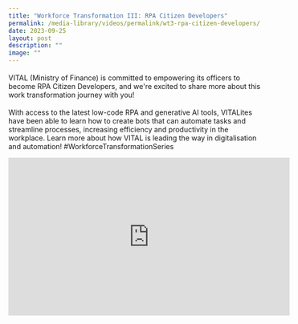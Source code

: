 ```yaml
---
title: "Workforce Transformation III: RPA Citizen Developers"
permalink: /media-library/videos/permalink/wt3-rpa-citizen-developers/
date: 2023-09-25
layout: post
description: ""
image: ""
---
```

<p style="font-size: 18px;color:#585858;text-align:justify;">

VITAL (Ministry of Finance) is committed to empowering its officers to become RPA Citizen Developers, and we're excited to share more about this work transformation journey with you!

</p><p style="font-size: 18px;color:#585858;text-align:justify;">

With access to the latest low-code RPA and generative AI tools, VITALites have been able to learn how to create bots that can automate tasks and streamline processes, increasing efficiency and productivity in the workplace. Learn more about how VITAL is leading the way in digitalisation and automation! #WorkforceTransformationSeries</p>

<iframe allowfullscreen="" allow="accelerometer; autoplay; clipboard-write; encrypted-media; gyroscope; picture-in-picture; web-share" frameborder="0" title="YouTube video player" src="https://www.youtube.com/embed/1aw7W25N1uc?si=8izBe57pLBm0rtTJ" height="315" width="560"></iframe><p></p>
